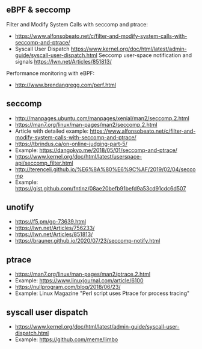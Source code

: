 ## eBPF & seccomp
Filter and Modify System Calls with seccomp and ptrace:
* https://www.alfonsobeato.net/c/filter-and-modify-system-calls-with-seccomp-and-ptrace/
* Syscall User Dispatch https://www.kernel.org/doc/html/latest/admin-guide/syscall-user-dispatch.html 
Seccomp user-space notification and signals https://lwn.net/Articles/851813/

Performance monitoring with eBPF:
* http://www.brendangregg.com/perf.html

## seccomp
* http://manpages.ubuntu.com/manpages/xenial/man2/seccomp.2.html
* https://man7.org/linux/man-pages/man2/seccomp.2.html
* Article with detailed example: https://www.alfonsobeato.net/c/filter-and-modify-system-calls-with-seccomp-and-ptrace/
* https://tbrindus.ca/on-online-judging-part-5/
* Example: https://dangokyo.me/2018/05/01/seccomp-and-ptrace/
* https://www.kernel.org/doc/html/latest/userspace-api/seccomp_filter.html
* http://terenceli.github.io/%E6%8A%80%E6%9C%AF/2019/02/04/seccomp
* Example: https://gist.github.com/fntlnz/08ae20befb91befd9a53cd91cdc6d507

## unotify
* https://f5.pm/go-73639.html
* https://lwn.net/Articles/756233/
* https://lwn.net/Articles/851813/
* https://brauner.github.io/2020/07/23/seccomp-notify.html

## ptrace
* https://man7.org/linux/man-pages/man2/ptrace.2.html
* Example: https://www.linuxjournal.com/article/6100
* https://nullprogram.com/blog/2018/06/23/
* Example: Linux Magazine "Perl script uses Ptrace for process tracing"

## syscall user dispatch
* https://www.kernel.org/doc/html/latest/admin-guide/syscall-user-dispatch.html
* Example: https://github.com/meme/limbo

